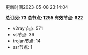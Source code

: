 更新时间2023-05-08 23:14:04

**总订阅: 73**
**总节点: 1255**
**有效节点: 622**
- v2ray节点: 571
- ss节点: 36
- trojan节点: 14
- ssr节点: 1
